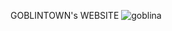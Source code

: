 GOBLINTOWN's WEBSITE
![goblina](https://user-images.githubusercontent.com/70573427/221695553-ad568375-d4e0-44e1-b40a-bce712650966.png)
